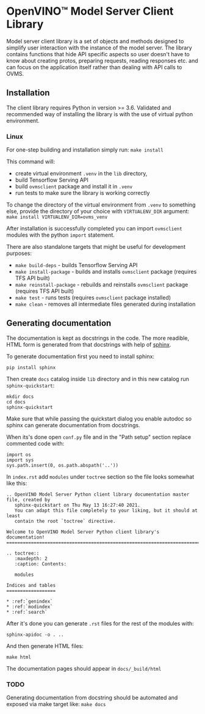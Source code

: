# OpenVINO&trade; Model Server Client Library

Model server client library is a set of objects and methods designed to simplify user interaction with the instance of the model server. The library contains functions that hide API specific aspects so user doesn't have to know about creating protos, preparing requests, reading responses etc. and can focus on the application itself rather than dealing with API calls to OVMS.


## Installation

The client library requires Python in version >= 3.6. Validated and recommended way of installing the library is with the use of virtual python environment.

### Linux
For one-step building and installation simply run:
`make install` 

This command will:
 - create virtual environment `.venv` in the `lib` directory,
 - build Tensorflow Serving API
 - build `ovmsclient` package and install it in `.venv`
 - run tests to make sure the library is working correctly

 To change the directory of the virtual environment from `.venv` to something else, provide the directory of your choice with `VIRTUALENV_DIR` argument:
 `make install VIRTUALENV_DIR=ovms_venv` 

 After installation is successfully completed you can import `ovmsclient` modules with the python `import` statement.

 There are also standalone targets that might be useful for development purposes:
 - `make build-deps` - builds Tensorflow Serving API
 - `make install-package` - builds and installs `ovmsclient` package (requires TFS API built)
 - `make reinstall-package` - rebuilds and reinstalls `ovmsclient` package (requires TFS API built)
 - `make test` - runs tests (requires `ovmsclient` package installed)
 - `make clean` - removes all intermediate files generated during installation


## Generating documentation

The documentation is kept as docstrings in the code. The more readible, HTML form is generated from that docstrings with help of [sphinx](https://www.sphinx-doc.org/en/master/). 

To generate documentation first you need to install sphinx:

`pip install sphinx`

Then create `docs` catalog inside `lib` directory and in this new catalog run `sphinx-quickstart`:

```
mkdir docs
cd docs
sphinx-quickstart
```

Make sure that while passing the quickstart dialog you enable autodoc so sphinx can generate documentation from docstrings. 

When its's done open `conf.py` file and in the "Path setup" section replace commented code with:

```
import os
import sys
sys.path.insert(0, os.path.abspath('..'))
```

In `index.rst` add `modules` under `toctree` section so the file looks somewhat like this:

```
.. OpenVINO Model Server Python client library documentation master file, created by
   sphinx-quickstart on Thu May 13 16:27:40 2021.
   You can adapt this file completely to your liking, but it should at least
   contain the root `toctree` directive.

Welcome to OpenVINO Model Server Python client library's documentation!
=======================================================================

.. toctree::
   :maxdepth: 2
   :caption: Contents:

   modules

Indices and tables
==================

* :ref:`genindex`
* :ref:`modindex`
* :ref:`search`

```

After it's done you can generate `.rst` files for the rest of the modules with:

`sphinx-apidoc -o . ..`

And then generate HTML files:

`make html`

The documentation pages should appear in `docs/_build/html`

### TODO
Generating documentation from docstring should be automated and exposed via make target like: `make docs`
